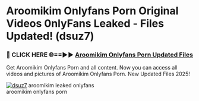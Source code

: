 # Aroomikim Onlyfans Porn Original Videos 0nlyFans Leaked - Files Updated! (dsuz7)

<h3>🔴 CLICK HERE 🌐==►► <a href="https://tinyurl.com/2wckxsce" rel="nofollow">Aroomikim Onlyfans Porn Updated Files</a></h3>

Get Aroomikim Onlyfans Porn and all content. Now you can access all videos and pictures of Aroomikim Onlyfans Porn. New Updated Files 2025!

[![dsuz7](https://i.imgur.com/AFduVYN.gif)](https://tinyurl.com/2wckxsce)
aroomikim leaked onlyfans<br>
aroomikim onlyfans porn